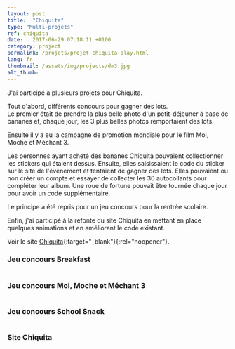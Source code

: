 ```yaml
---
layout: post
title:  "Chiquita"
type: "Multi-projets"
ref: chiquita
date:   2017-06-29 07:18:11 +0100
category: project
permalink: /projets/projet-chiquita-play.html
lang: fr
thumbnail: /assets/img/projects/dm3.jpg
alt_thumb:
---
```


J'ai participé à plusieurs projets pour Chiquita.

Tout d'abord, différents concours pour gagner des lots.  
Le premier était de prendre la plus belle photo d'un petit-déjeuner à base de bananes et, chaque jour, les 3 plus belles photos remportaient des lots.

Ensuite il y a eu la campagne de promotion mondiale pour le film Moi, Moche et Méchant 3.

Les personnes ayant acheté des bananes Chiquita pouvaient collectionner les stickers qui étaient dessus. Ensuite, elles saisissaient le code du sticker sur le site de l'évènement et tentaient de gagner des lots. Elles pouvaient ou non créer un compte et essayer de collecter les 30 autocollants pour compléter leur album. Une roue de fortune pouvait être tournée chaque jour pour avoir un code supplémentaire.

Le principe a été repris pour un jeu concours pour la rentrée scolaire.

Enfin, j'ai participé à la refonte du site Chiquita en mettant en place quelques animations et en améliorant le code existant. 

Voir le site [Chiquita](https://www.chiquita.com/ "Chiquita (nouvelle fenêtre)"){:target="_blank"}{:rel="noopener"}.  

### Jeu concours Breakfast

<img src="{{ site.baseurl }}/assets/img/projects/breakfast_large.jpg" alt="" 
             srcset="{{ site.baseurl }}/assets/img/projects/breakfast_medium.jpg 670w,
          {{ site.baseurl }}/assets/img/projects/breakfast_large.jpg 1024w"
          sizes="(min-width:671px) 1024px"/> 

### Jeu concours Moi, Moche et Méchant 3

<img src="{{ site.baseurl }}/assets/img/projects/dm3_large.jpg" alt="" 
             srcset="{{ site.baseurl }}/assets/img/projects/dm3_medium.jpg 670w,
          {{ site.baseurl }}/assets/img/projects/dm3_large.jpg 1024w"
          sizes="(min-width:671px) 1024px"/> 

### Jeu concours School Snack

<img src="{{ site.baseurl }}/assets/img/projects/school_large.jpg" alt="" 
             srcset="{{ site.baseurl }}/assets/img/projects/school_medium.jpg 670w,
          {{ site.baseurl }}/assets/img/projects/school_large.jpg 1024w"
          sizes="(min-width:671px) 1024px"/> 

### Site Chiquita

<img src="{{ site.baseurl }}/assets/img/projects/chiquita_large.jpg" alt="" 
             srcset="{{ site.baseurl }}/assets/img/projects/chiquita_medium.jpg 670w,
          {{ site.baseurl }}/assets/img/projects/chiquita_large.jpg 1024w"
          sizes="(min-width:671px) 1024px"/> 